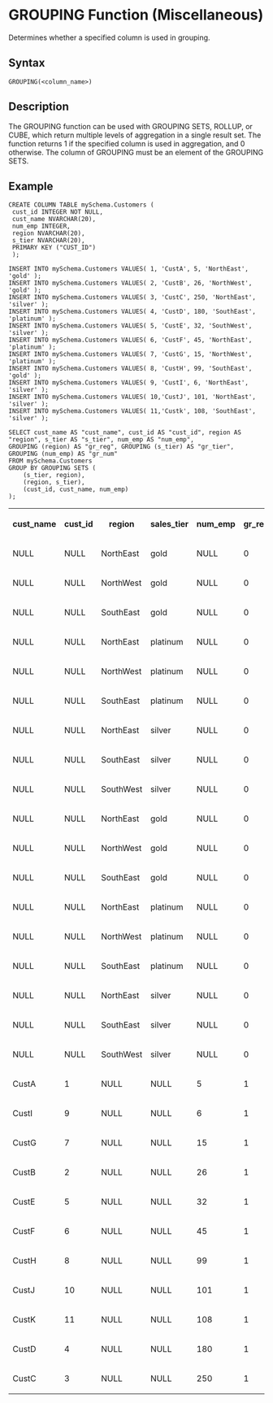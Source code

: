 <!-- loiod22eb360d2951014b6f0b9f1e84edce9 -->

# GROUPING Function \(Miscellaneous\)

Determines whether a specified column is used in grouping.



<a name="loiod22eb360d2951014b6f0b9f1e84edce9__sql_function_grouping_1sql_function_grouping_syntax"/>

## Syntax

```
GROUPING(<column_name>)
```



<a name="loiod22eb360d2951014b6f0b9f1e84edce9__sql_function_grouping_1sql_function_grouping_description"/>

## Description

The GROUPING function can be used with GROUPING SETS, ROLLUP, or CUBE, which return multiple levels of aggregation in a single result set. The function returns 1 if the specified column is used in aggregation, and 0 otherwise. The column of GROUPING must be an element of the GROUPING SETS.



<a name="loiod22eb360d2951014b6f0b9f1e84edce9__section_clq_hpb_ccb"/>

## Example

```
CREATE COLUMN TABLE mySchema.Customers (
 cust_id INTEGER NOT NULL,
 cust_name NVARCHAR(20),
 num_emp INTEGER,
 region NVARCHAR(20),
 s_tier NVARCHAR(20),
 PRIMARY KEY ("CUST_ID")
 );
 
INSERT INTO mySchema.Customers VALUES( 1, 'CustA', 5, 'NorthEast', 'gold' );
INSERT INTO mySchema.Customers VALUES( 2, 'CustB', 26, 'NorthWest', 'gold' );
INSERT INTO mySchema.Customers VALUES( 3, 'CustC', 250, 'NorthEast', 'silver' );
INSERT INTO mySchema.Customers VALUES( 4, 'CustD', 180, 'SouthEast', 'platinum' );
INSERT INTO mySchema.Customers VALUES( 5, 'CustE', 32, 'SouthWest', 'silver' );
INSERT INTO mySchema.Customers VALUES( 6, 'CustF', 45, 'NorthEast', 'platinum' );
INSERT INTO mySchema.Customers VALUES( 7, 'CustG', 15, 'NorthWest', 'platinum' );
INSERT INTO mySchema.Customers VALUES( 8, 'CustH', 99, 'SouthEast', 'gold' );
INSERT INTO mySchema.Customers VALUES( 9, 'CustI', 6, 'NorthEast', 'silver' );
INSERT INTO mySchema.Customers VALUES( 10,'CustJ', 101, 'NorthEast', 'silver' );
INSERT INTO mySchema.Customers VALUES( 11,'Custk', 108, 'SouthEast', 'silver' );

SELECT cust_name AS "cust_name", cust_id AS "cust_id", region AS "region", s_tier AS "s_tier", num_emp AS "num_emp", 
GROUPING (region) AS "gr_reg", GROUPING (s_tier) AS "gr_tier", GROUPING (num_emp) AS "gr_num"
FROM mySchema.Customers
GROUP BY GROUPING SETS (
	(s_tier, region), 
	(region, s_tier), 
	(cust_id, cust_name, num_emp)
);
```


<table>
<tr>
<th valign="top">

cust\_name

</th>
<th valign="top">

cust\_id

</th>
<th valign="top">

region

</th>
<th valign="top">

sales\_tier

</th>
<th valign="top">

num\_emp

</th>
<th valign="top">

gr\_reg

</th>
<th valign="top">

gr\_tier

</th>
<th valign="top">

gr\_num

</th>
</tr>
<tr>
<td valign="top">

NULL

</td>
<td valign="top">

NULL

</td>
<td valign="top">

NorthEast

</td>
<td valign="top">

gold

</td>
<td valign="top">

NULL

</td>
<td valign="top">

0

</td>
<td valign="top">

0

</td>
<td valign="top">

1

</td>
</tr>
<tr>
<td valign="top">

NULL

</td>
<td valign="top">

NULL

</td>
<td valign="top">

NorthWest

</td>
<td valign="top">

gold

</td>
<td valign="top">

NULL

</td>
<td valign="top">

0

</td>
<td valign="top">

0

</td>
<td valign="top">

1

</td>
</tr>
<tr>
<td valign="top">

NULL

</td>
<td valign="top">

NULL

</td>
<td valign="top">

SouthEast

</td>
<td valign="top">

gold

</td>
<td valign="top">

NULL

</td>
<td valign="top">

0

</td>
<td valign="top">

0

</td>
<td valign="top">

1

</td>
</tr>
<tr>
<td valign="top">

NULL

</td>
<td valign="top">

NULL

</td>
<td valign="top">

NorthEast

</td>
<td valign="top">

platinum

</td>
<td valign="top">

NULL

</td>
<td valign="top">

0

</td>
<td valign="top">

0

</td>
<td valign="top">

1

</td>
</tr>
<tr>
<td valign="top">

NULL

</td>
<td valign="top">

NULL

</td>
<td valign="top">

NorthWest

</td>
<td valign="top">

platinum

</td>
<td valign="top">

NULL

</td>
<td valign="top">

0

</td>
<td valign="top">

0

</td>
<td valign="top">

1

</td>
</tr>
<tr>
<td valign="top">

NULL

</td>
<td valign="top">

NULL

</td>
<td valign="top">

SouthEast

</td>
<td valign="top">

platinum

</td>
<td valign="top">

NULL

</td>
<td valign="top">

0

</td>
<td valign="top">

0

</td>
<td valign="top">

1

</td>
</tr>
<tr>
<td valign="top">

NULL

</td>
<td valign="top">

NULL

</td>
<td valign="top">

NorthEast

</td>
<td valign="top">

silver

</td>
<td valign="top">

NULL

</td>
<td valign="top">

0

</td>
<td valign="top">

0

</td>
<td valign="top">

1

</td>
</tr>
<tr>
<td valign="top">

NULL

</td>
<td valign="top">

NULL

</td>
<td valign="top">

SouthEast

</td>
<td valign="top">

silver

</td>
<td valign="top">

NULL

</td>
<td valign="top">

0

</td>
<td valign="top">

0

</td>
<td valign="top">

1

</td>
</tr>
<tr>
<td valign="top">

NULL

</td>
<td valign="top">

NULL

</td>
<td valign="top">

SouthWest

</td>
<td valign="top">

silver

</td>
<td valign="top">

NULL

</td>
<td valign="top">

0

</td>
<td valign="top">

0

</td>
<td valign="top">

1

</td>
</tr>
<tr>
<td valign="top">

NULL

</td>
<td valign="top">

NULL

</td>
<td valign="top">

NorthEast

</td>
<td valign="top">

gold

</td>
<td valign="top">

NULL

</td>
<td valign="top">

0

</td>
<td valign="top">

0

</td>
<td valign="top">

1

</td>
</tr>
<tr>
<td valign="top">

NULL

</td>
<td valign="top">

NULL

</td>
<td valign="top">

NorthWest

</td>
<td valign="top">

gold

</td>
<td valign="top">

NULL

</td>
<td valign="top">

0

</td>
<td valign="top">

0

</td>
<td valign="top">

1

</td>
</tr>
<tr>
<td valign="top">

NULL

</td>
<td valign="top">

NULL

</td>
<td valign="top">

SouthEast

</td>
<td valign="top">

gold

</td>
<td valign="top">

NULL

</td>
<td valign="top">

0

</td>
<td valign="top">

0

</td>
<td valign="top">

1

</td>
</tr>
<tr>
<td valign="top">

NULL

</td>
<td valign="top">

NULL

</td>
<td valign="top">

NorthEast

</td>
<td valign="top">

platinum

</td>
<td valign="top">

NULL

</td>
<td valign="top">

0

</td>
<td valign="top">

0

</td>
<td valign="top">

1

</td>
</tr>
<tr>
<td valign="top">

NULL

</td>
<td valign="top">

NULL

</td>
<td valign="top">

NorthWest

</td>
<td valign="top">

platinum

</td>
<td valign="top">

NULL

</td>
<td valign="top">

0

</td>
<td valign="top">

0

</td>
<td valign="top">

1

</td>
</tr>
<tr>
<td valign="top">

NULL

</td>
<td valign="top">

NULL

</td>
<td valign="top">

SouthEast

</td>
<td valign="top">

platinum

</td>
<td valign="top">

NULL

</td>
<td valign="top">

0

</td>
<td valign="top">

0

</td>
<td valign="top">

1

</td>
</tr>
<tr>
<td valign="top">

NULL

</td>
<td valign="top">

NULL

</td>
<td valign="top">

NorthEast

</td>
<td valign="top">

silver

</td>
<td valign="top">

NULL

</td>
<td valign="top">

0

</td>
<td valign="top">

0

</td>
<td valign="top">

1

</td>
</tr>
<tr>
<td valign="top">

NULL

</td>
<td valign="top">

NULL

</td>
<td valign="top">

SouthEast

</td>
<td valign="top">

silver

</td>
<td valign="top">

NULL

</td>
<td valign="top">

0

</td>
<td valign="top">

0

</td>
<td valign="top">

1

</td>
</tr>
<tr>
<td valign="top">

NULL

</td>
<td valign="top">

NULL

</td>
<td valign="top">

SouthWest

</td>
<td valign="top">

silver

</td>
<td valign="top">

NULL

</td>
<td valign="top">

0

</td>
<td valign="top">

0

</td>
<td valign="top">

1

</td>
</tr>
<tr>
<td valign="top">

CustA

</td>
<td valign="top">

1

</td>
<td valign="top">

NULL

</td>
<td valign="top">

NULL

</td>
<td valign="top">

5

</td>
<td valign="top">

1

</td>
<td valign="top">

1

</td>
<td valign="top">

0

</td>
</tr>
<tr>
<td valign="top">

CustI

</td>
<td valign="top">

9

</td>
<td valign="top">

NULL

</td>
<td valign="top">

NULL

</td>
<td valign="top">

6

</td>
<td valign="top">

1

</td>
<td valign="top">

1

</td>
<td valign="top">

0

</td>
</tr>
<tr>
<td valign="top">

CustG

</td>
<td valign="top">

7

</td>
<td valign="top">

NULL

</td>
<td valign="top">

NULL

</td>
<td valign="top">

15

</td>
<td valign="top">

1

</td>
<td valign="top">

1

</td>
<td valign="top">

0

</td>
</tr>
<tr>
<td valign="top">

CustB

</td>
<td valign="top">

2

</td>
<td valign="top">

NULL

</td>
<td valign="top">

NULL

</td>
<td valign="top">

26

</td>
<td valign="top">

1

</td>
<td valign="top">

1

</td>
<td valign="top">

0

</td>
</tr>
<tr>
<td valign="top">

CustE

</td>
<td valign="top">

5

</td>
<td valign="top">

NULL

</td>
<td valign="top">

NULL

</td>
<td valign="top">

32

</td>
<td valign="top">

1

</td>
<td valign="top">

1

</td>
<td valign="top">

0

</td>
</tr>
<tr>
<td valign="top">

CustF

</td>
<td valign="top">

6

</td>
<td valign="top">

NULL

</td>
<td valign="top">

NULL

</td>
<td valign="top">

45

</td>
<td valign="top">

1

</td>
<td valign="top">

1

</td>
<td valign="top">

0

</td>
</tr>
<tr>
<td valign="top">

CustH

</td>
<td valign="top">

8

</td>
<td valign="top">

NULL

</td>
<td valign="top">

NULL

</td>
<td valign="top">

99

</td>
<td valign="top">

1

</td>
<td valign="top">

1

</td>
<td valign="top">

0

</td>
</tr>
<tr>
<td valign="top">

CustJ

</td>
<td valign="top">

10

</td>
<td valign="top">

NULL

</td>
<td valign="top">

NULL

</td>
<td valign="top">

101

</td>
<td valign="top">

1

</td>
<td valign="top">

1

</td>
<td valign="top">

0

</td>
</tr>
<tr>
<td valign="top">

CustK

</td>
<td valign="top">

11

</td>
<td valign="top">

NULL

</td>
<td valign="top">

NULL

</td>
<td valign="top">

108

</td>
<td valign="top">

1

</td>
<td valign="top">

1

</td>
<td valign="top">

0

</td>
</tr>
<tr>
<td valign="top">

CustD

</td>
<td valign="top">

4

</td>
<td valign="top">

NULL

</td>
<td valign="top">

NULL

</td>
<td valign="top">

180

</td>
<td valign="top">

1

</td>
<td valign="top">

1

</td>
<td valign="top">

0

</td>
</tr>
<tr>
<td valign="top">

CustC

</td>
<td valign="top">

3

</td>
<td valign="top">

NULL

</td>
<td valign="top">

NULL

</td>
<td valign="top">

250

</td>
<td valign="top">

1

</td>
<td valign="top">

1

</td>
<td valign="top">

0

</td>
</tr>
</table>

